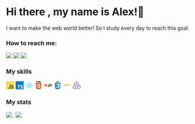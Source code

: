 <h1> Hi there , my name is Alex!👋 </h1>
<p>I want to make the web world better! So I study every day to reach this goal.</p>

<div>
<h3>How to reach me:</h3>
<a href="https://instagram.com/zlapkes?igshid=YmMyMTA2M2Y="><img width="22px" src="https://raw.githubusercontent.com/hussainweb/hussainweb/main/icons/instagram.png"></a>
<a href="https://discordapp.com/users/298134650331725835/"><img width="22px" src="https://raw.githubusercontent.com/peterthehan/peterthehan/master/assets/discord.svg"></a>
 <a href="https://www.linkedin.com/in/alex-lapkes-91ba69257/"><img width="22px" src="https://raw.githubusercontent.com/peterthehan/peterthehan/master/assets/linkedin.svg"></a>
</div>


<h3>My skills</h3>
<p>
<img src="https://raw.githubusercontent.com/github/explore/80688e429a7d4ef2fca1e82350fe8e3517d3494d/topics/javascript/javascript.png" alt="Javascript" height="22">
 <img src="https://raw.githubusercontent.com/github/explore/80688e429a7d4ef2fca1e82350fe8e3517d3494d/topics/typescript/typescript.png" alt="Typescript" height="22">
 <img src="https://raw.githubusercontent.com/github/explore/80688e429a7d4ef2fca1e82350fe8e3517d3494d/topics/react/react.png" alt="React" height="22">
<img src="https://raw.githubusercontent.com/github/explore/80688e429a7d4ef2fca1e82350fe8e3517d3494d/topics/html/html.png" alt="HTML" height="22">
<img src="https://raw.githubusercontent.com/github/explore/80688e429a7d4ef2fca1e82350fe8e3517d3494d/topics/git/git.png" alt="git" height="22">
<img src="https://raw.githubusercontent.com/github/explore/80688e429a7d4ef2fca1e82350fe8e3517d3494d/topics/css/css.png" alt="CSS" height="22">
<!-- <img src="https://raw.githubusercontent.com/github/explore/80688e429a7d4ef2fca1e82350fe8e3517d3494d/topics/nodejs/nodejs.png" alt="NodeJS" height="22"> -->
<img src="https://raw.githubusercontent.com/github/explore/80688e429a7d4ef2fca1e82350fe8e3517d3494d/topics/babel/babel.png" alt="Babel" height="22">
<img src="https://raw.githubusercontent.com/github/explore/80688e429a7d4ef2fca1e82350fe8e3517d3494d/topics/redux/redux.png" alt="Redux" height="22">
<!--  <img src="https://raw.githubusercontent.com/github/explore/80688e429a7d4ef2fca1e82350fe8e3517d3494d/topics/c/c.png" alt="c" height="22"> -->
</p>

<h3>My stats</h3>
<div>
 <a href="https://github-readme-stats.vercel.app/api?username=lu1dgy&hide=contribs&show_icons=true">
  <img  align="left" height="130" style="margin-right: 10px" src="https://github-readme-stats.vercel.app/api?username=lu1dgy&hide=contribs&show_icons=true" />
</a>
<a href="https://github-readme-stats.vercel.app/api/top-langs/?username=lu1dgy&layout=compact">
  <img align="left" height="130" src="https://github-readme-stats.vercel.app/api/top-langs/?username=lu1dgy&layout=compact" />
</a>
</div>
